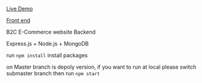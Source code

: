 [Live Demo](https://finalproject-client.herokuapp.com/)

[Front end](https://github.com/huangca/FinalProject-client)

B2C E-Commerce website Backend

Express.js + Node.js + MongoDB

run `npm install` install packages

on Master branch is depoly version, if you want to run at local please switch submaster branch then run `npm start`
